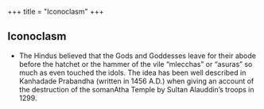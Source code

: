 +++
title = "Iconoclasm"
+++


## Iconoclasm
- The Hindus believed that the Gods and Goddesses leave for their abode before the hatchet or the hammer of the vile “mlecchas” or “asuras” so much as even touched the idols. The idea has been well described in Kanhadade Prabandha (written in 1456 A.D.) when giving an account of the destruction of the somanAtha Temple by Sultan Alauddin’s troops in 1299.
